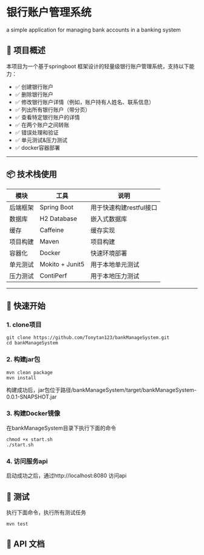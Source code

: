 # 银行账户管理系统
a simple application for managing bank accounts in a banking system

## 📌  项目概述
本项目为一个基于springboot 框架设计的轻量级银行账户管理系统，支持以下能力：
- ✅ 创建银行账户
- ✅ 删除银行账户
- ✅ 修改银行账户详情（例如，账户持有人姓名、联系信息）
- ✅ 列出所有银行账户（带分页）
- ✅ 查看特定银行账户的详情
- ✅ 在两个账户之间转账
- ✅ 错误处理和验证
- ✅ 单元测试&压力测试
- ✅ docker容器部署
-----
## 📦  技术栈使用
| 模块 |     工具     | 说明                     |
|------|--------------|------------------------------|
| 后端框架 | Spring Boot | 用于快速构建restful接口    | 
| 数据库| H2 Database     | 嵌入式数据库                     | 
| 缓存    | Caffeine     | 缓存实现                     | 
|项目构建 | Maven     | 项目构建                   |
| 容器化   | Docker     | 快速环境部署             |
| 单元测试| Mokito + Junit5    | 用于本地单元测试                 |
| 压力测试| ContiPerf | 用于本地压力测试                 |
------
## 🚀 快速开始

### 1. clone项目
```shell
git clone https://github.com/Tonytan123/bankManageSystem.git
cd bankManageSystem
```
### 2. 构建jar包
```shell
mvn clean package
mvn install
```
构建成功后，jar包位于路径/bankManageSystem/target/bankManageSystem-0.0.1-SNAPSHOT.jar

### 3. 构建Docker镜像
   在bankManageSystem目录下执行下面的命令
```shell
chmod +x start.sh
./start.sh
```
### 4. 访问服务api 
启动成功之后，通过http://localhost:8080 访问api

## 🧪 测试
执行下面命令，执行所有测试任务
```shell
mvn test
```
## 📖 API 文档

